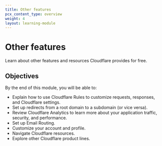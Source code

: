 ```yaml
---
title: Other features
pcx_content_type: overview
weight: 4
layout: learning-module
---
```


# Other features

Learn about other features and resources Cloudflare provides for free.

## Objectives

By the end of this module, you will be able to:

- Explain how to use Cloudflare Rules to customize requests, responses, and Cloudflare settings.
- Set up redirects from a root domain to a subdomain (or vice versa).
- Review Cloudflare Analytics to learn more about your application traffic, security, and performance.
- Set up Email Routing.
- Customize your account and profile.
- Navigate Cloudflare resources.
- Explore other Cloudflare product lines.